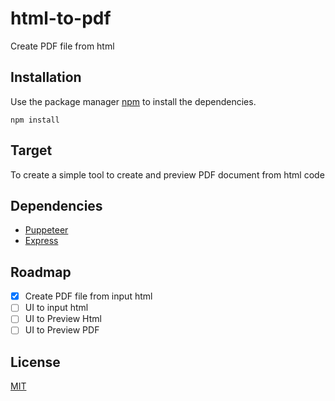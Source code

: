 # html-to-pdf

Create PDF file from html

## Installation

Use the package manager [npm](https://www.npmjs.com/) to install the dependencies.

```
npm install
```

## Target

To create a simple tool to create and preview PDF document from html code

## Dependencies

- [Puppeteer](https://github.com/puppeteer/puppeteer)
- [Express](https://github.com/expressjs/express)

## Roadmap

- [x] Create PDF file from input html
- [ ] UI to input html
- [ ] UI to Preview Html
- [ ] UI to Preview PDF

## License

[MIT](https://choosealicense.com/licenses/mit/)
